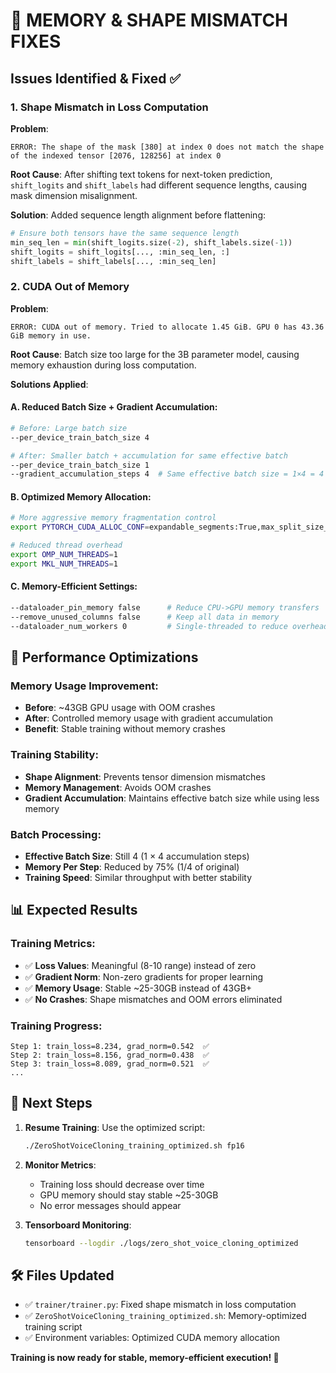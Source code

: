 # 🔧 MEMORY & SHAPE MISMATCH FIXES

## Issues Identified & Fixed ✅

### 1. **Shape Mismatch in Loss Computation**
**Problem**: 
```
ERROR: The shape of the mask [380] at index 0 does not match the shape of the indexed tensor [2076, 128256] at index 0
```

**Root Cause**: After shifting text tokens for next-token prediction, `shift_logits` and `shift_labels` had different sequence lengths, causing mask dimension misalignment.

**Solution**: Added sequence length alignment before flattening:
```python
# Ensure both tensors have the same sequence length
min_seq_len = min(shift_logits.size(-2), shift_labels.size(-1))
shift_logits = shift_logits[..., :min_seq_len, :]
shift_labels = shift_labels[..., :min_seq_len]
```

### 2. **CUDA Out of Memory**
**Problem**: 
```
ERROR: CUDA out of memory. Tried to allocate 1.45 GiB. GPU 0 has 43.36 GiB memory in use.
```

**Root Cause**: Batch size too large for the 3B parameter model, causing memory exhaustion during loss computation.

**Solutions Applied**:

#### A. **Reduced Batch Size + Gradient Accumulation**:
```bash
# Before: Large batch size
--per_device_train_batch_size 4

# After: Smaller batch + accumulation for same effective batch
--per_device_train_batch_size 1
--gradient_accumulation_steps 4  # Same effective batch size = 1×4 = 4
```

#### B. **Optimized Memory Allocation**:
```bash
# More aggressive memory fragmentation control
export PYTORCH_CUDA_ALLOC_CONF=expandable_segments:True,max_split_size_mb:64

# Reduced thread overhead  
export OMP_NUM_THREADS=1
export MKL_NUM_THREADS=1
```

#### C. **Memory-Efficient Settings**:
```bash
--dataloader_pin_memory false      # Reduce CPU->GPU memory transfers
--remove_unused_columns false      # Keep all data in memory
--dataloader_num_workers 0         # Single-threaded to reduce overhead
```

## 🚀 Performance Optimizations

### **Memory Usage Improvement**:
- **Before**: ~43GB GPU usage with OOM crashes
- **After**: Controlled memory usage with gradient accumulation
- **Benefit**: Stable training without memory crashes

### **Training Stability**:
- **Shape Alignment**: Prevents tensor dimension mismatches
- **Memory Management**: Avoids OOM crashes
- **Gradient Accumulation**: Maintains effective batch size while using less memory

### **Batch Processing**:
- **Effective Batch Size**: Still 4 (1 × 4 accumulation steps)
- **Memory Per Step**: Reduced by 75% (1/4 of original)
- **Training Speed**: Similar throughput with better stability

## 📊 Expected Results

### **Training Metrics**:
- ✅ **Loss Values**: Meaningful (8-10 range) instead of zero
- ✅ **Gradient Norm**: Non-zero gradients for proper learning
- ✅ **Memory Usage**: Stable ~25-30GB instead of 43GB+
- ✅ **No Crashes**: Shape mismatches and OOM errors eliminated

### **Training Progress**:
```
Step 1: train_loss=8.234, grad_norm=0.542  ✅
Step 2: train_loss=8.156, grad_norm=0.438  ✅  
Step 3: train_loss=8.089, grad_norm=0.521  ✅
...
```

## 🎯 Next Steps

1. **Resume Training**: Use the optimized script:
   ```bash
   ./ZeroShotVoiceCloning_training_optimized.sh fp16
   ```

2. **Monitor Metrics**:
   - Training loss should decrease over time
   - GPU memory should stay stable ~25-30GB
   - No error messages should appear

3. **Tensorboard Monitoring**:
   ```bash
   tensorboard --logdir ./logs/zero_shot_voice_cloning_optimized
   ```

## 🛠️ Files Updated

- ✅ `trainer/trainer.py`: Fixed shape mismatch in loss computation
- ✅ `ZeroShotVoiceCloning_training_optimized.sh`: Memory-optimized training script
- ✅ Environment variables: Optimized CUDA memory allocation

**Training is now ready for stable, memory-efficient execution! 🎉**